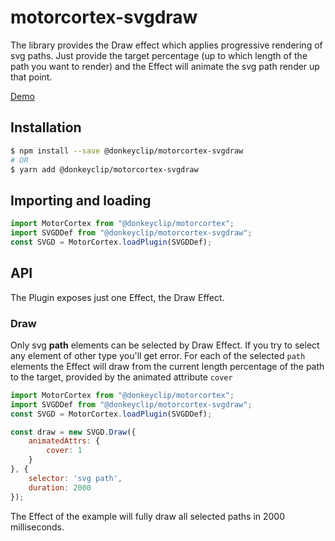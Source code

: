 # motorcortex-svgdraw
The library provides the Draw effect which applies progressive rendering of svg paths.
Just provide the target percentage (up to which length of the path you want to render)
and the Effect will animate the svg path render up that point.

[Demo](https://donkeyclip.github.io/motorcortex-svgdraw/demo)

## Installation

```bash
$ npm install --save @donkeyclip/motorcortex-svgdraw
# OR
$ yarn add @donkeyclip/motorcortex-svgdraw
```

## Importing and loading

```javascript
import MotorCortex from "@donkeyclip/motorcortex";
import SVGDDef from "@donkeyclip/motorcortex-svgdraw";
const SVGD = MotorCortex.loadPlugin(SVGDDef);
```

## API
The Plugin exposes just one Effect, the Draw Effect.

### Draw
Only svg **path** elements can be selected by Draw Effect. If you try to select any
element of other type you'll get error.
For each of the selected `path` elements the Effect will draw from the current length 
percentage of the path to the target, provided by the animated attribute `cover` 

```javascript
import MotorCortex from "@donkeyclip/motorcortex";
import SVGDDef from "@donkeyclip/motorcortex-svgdraw";
const SVGD = MotorCortex.loadPlugin(SVGDDef);

const draw = new SVGD.Draw({
    animatedAttrs: {
        cover: 1
    }
}, {
    selector: 'svg path',
    duration: 2000
});
```
The Effect of the example will fully draw all selected paths in 2000 milliseconds.
